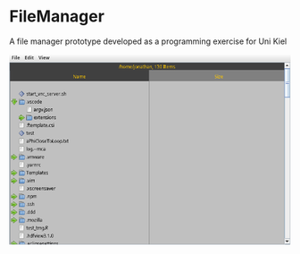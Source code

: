 # FileManager
A file manager prototype developed as a programming exercise for Uni Kiel

![screenshot of demo run](demo.png)
